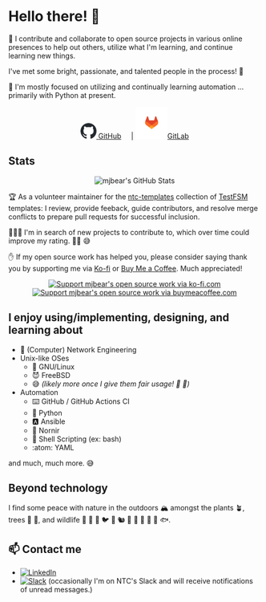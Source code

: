 # Hello there! :wave:

:telescope: I contribute and collaborate to open source projects in various
online presences to help out others, utilize what I'm learning, and continue
learning new things.

I've met some bright, passionate, and talented people in the process! :bow:

:seedling: I'm mostly focused on utilizing and continually learning automation
... primarily with Python at present.

<p align="center">
  <a href="https://github.com/mjbear" >
    <picture>
      <source srcset="images/github-mark.svg" width="32px"
        media="(prefers-color-scheme: light), (prefers-color-scheme: no-preference)" />
      <source srcset="images/github-mark-white.svg" width="32px"
        media="(prefers-color-scheme: dark)" />
      <img alt="mjbear GitHub Profile" width="32px" src="images/github-mark.svg" />
    </picture>
  GitHub</a>
    &nbsp;  &nbsp; |
  <a href="https://gitlab.com/mjbear" >
    <img alt="mjbear GitLab Profile" width="64px" src="images/gitlab-logo-500.svg" />GitLab</a>
</p>

## Stats

<p align="center">
  <picture>
    <source
      srcset="https://github-readme-stats.vercel.app/api?username=mjbear&show_icons=true&theme=dark&count_private=true&rank_icon=github"
      media="(prefers-color-scheme: dark), (prefers-color-scheme: no-preference)"
    />
    <source
      srcset="https://github-readme-stats.vercel.app/api?username=mjbear&show_icons=true&count_private=true&rank_icon=github"
      media="(prefers-color-scheme: light)"
    />
    <img src="https://github-readme-stats.vercel.app/api?username=mjbear&show_icons=true&count_private=true&rank_icon=github" alt="mjbear's GitHub Stats" />
  </picture>
</p>

<!---
<p align="center">
  <picture>
    <source
      srcset="https://github-readme-stats.vercel.app/api/top-langs/?username=mjbear&layout=donut-vertical&theme=dark&count_private=true&hide=c%23"
      media="(prefers-color-scheme: dark), (prefers-color-scheme: no-preference)"
    />
    <source
      srcset="https://github-readme-stats.vercel.app/api/top-langs/?username=mjbear&layout=donut-vertical&hide=c%23"
      media="(prefers-color-scheme: light)"
    />
    <img src="https://github-readme-stats.vercel.app/api/top-langs/?username=mjbear&layout=donut-vertical&hide=c%23" />
  </picture>
</p>
--->

:trophy: As a volunteer maintainer for the [ntc-templates](https://github.com/networktocode/ntc-templates)
collection of [TestFSM](https://github.com/google/textfsm) templates: I review,
provide feeback, guide contributors, and resolve merge conflicts to prepare pull
requests for successful inclusion.

:people_holding_hands: I'm in search of new projects to contribute to, which
over time could improve my rating. :man_shrugging: :sweat_smile:

:raised_hand: If my open source work has helped you, please consider saying
thank you by supporting me via [Ko-fi](https://ko-fi.com/mjbear) or [Buy Me a Coffee](https://www.buymeacoffee.com/mjbear).
Much appreciated!

<p align="center">
  <a href="https://ko-fi.com/mjbear" target="_blank">
    <img src="https://help.ko-fi.com/hc/article_attachments/11833788361117" alt="Support mjbear's open source work via ko-fi.com" title="Support mjbear's open source work via ko-fi.com"/>
  </a>
  <a href="https://www.buymeacoffee.com/mjbear" target="_blank">
    <img src="https://cdn.buymeacoffee.com/buttons/v2/default-yellow.png" width="217px" alt="Support mjbear's open source work via buymeacoffee.com" title="Support mjbear's open source work via buymeacoffee.com"/>
  </a>
</p>

## I enjoy using/implementing, designing, and learning about

* :arrows_counterclockwise: (Computer) Network Engineering
* Unix-like OSes
   * :penguin: GNU/Linux
   * :smiling_imp: FreeBSD
   * :sweat_smile: _(likely more once I give them fair usage! :blowfish:
     :triangular_flag_on_post:)_
* Automation
   * :keyboard: GitHub / GitHub Actions CI
   * :snake: Python
   * :a: Ansible
   * :small_red_triangle: Nornir
   * :shell: Shell Scripting (ex: bash)
   * :atom: YAML

and much, much more. :sweat_smile:

## Beyond technology

I find some peace with nature in the outdoors :mountain_snow: amongst the plants
:potted_plant:, trees :evergreen_tree: :deciduous_tree:, and wildlife :bear:
:deer: :eagle: :bird: :rabbit2: :chipmunk: :fox_face: :wolf: :frog: :lizard:
:turtle: :fish:.

## :mailbox: Contact me

* [![LinkedIn](https://custom-icon-badges.demolab.com/badge/LinkedIn-0A66C2?logo=linkedin-white&logoColor=fff)](https://www.linkedin.com/in/michaeljbear/)
* [![Slack](https://img.shields.io/badge/Slack-4A154B?logo=slack&logoColor=fff)](https://networktocode.slack.com)
  (occasionally I'm on NTC's Slack and will receive notifications of unread messages.)
